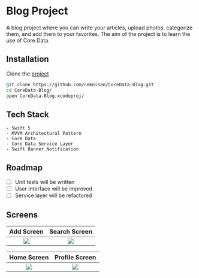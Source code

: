 
# Blog Project
A blog project where you can write your articles, upload photos, categorize them, and add them to your favorites. The aim of the project is to learn the use of Core Data.

## Installation

Clone the [project](https://github.com/cemnisan/CoreData-Blog.git)

```bash
git clone https://github.com/cemnisan/CoreData-Blog.git
cd CoreData-Blog/
open CoreData-Blog.xcodeproj/
```

## Tech Stack
    - Swift 5 
    - MVVM Architectural Pattern
    - Core Data 
    - Core Data Service Layer
    - Swift Banner Notification


## Roadmap
- [ ]  Unit tests will be written
- [ ]  User interface will be improved
- [ ]  Service layer will be refactored
 
## Screens

Add Screen | Search Screen
:-------------------------: | :-------------------------:
![](https://media.giphy.com/media/2OHB1i7WswJfn421Tb/giphy.gif) | ![](https://media.giphy.com/media/39oTWppIcdEjFVKQNt/giphy.gif)

Home Screen | Profile Screen
:-------------------------: | :-------------------------:
![](https://media.giphy.com/media/zkd5Tanoeogr3KlZTd/giphy.gif) | ![](https://media.giphy.com/media/SudwgxL6JBtEQAEJnc/giphy.gif)

